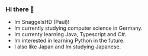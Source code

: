 ### Hi there 👋
- Im SnaggelsHD (Paul)!
- Im currently studying computer science in Germany.
- Im currenty learning Java, Typescript and C#.
- Im interested in learning Python in the future.
- I also like Japan and Im studying Japanese.
